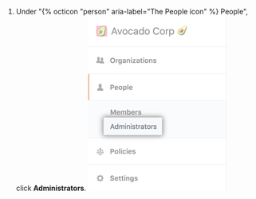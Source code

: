 1. Under "{% octicon "person" aria-label="The People icon" %} People", click **Administrators**. ![Administrators tab](/assets/images/help/business-accounts/business-accounts-admin-tab.png)

